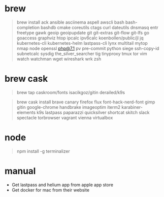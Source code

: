 # brew

>brew install ack ansible asciinema aspell awscli bash bash-completion bashdb cmake coreutils ctags curl dateutils dnsmasq entr freetype gawk geoip geoipupdate git git-extras git-flow git-lfs go goaccess graphviz htop ipcalc ipv6calc koenbollen/public/jl jq kubernetes-cli kubernetes-helm lastpass-cli lynx multitail mytop nmap node openssl php@7.1 pv pre-commit python siege ssh-copy-id subnetcalc sysdig the_silver_searcher tig tinyproxy tmux tor vim watch watchman wget wireshark wrk zsh


# brew cask
>brew tap caskroom/fonts isacikgoz/gitin derailed/k9s

>brew cask install brave canary firefox flux font-hack-nerd-font gimp gitin google-chrome handbrake imageoptim iterm2 karabiner-elements k9s lastpass paparazzi quicksilver shortcat skitch slack spectacle torbrowser vagrant vienna virtualbox

# node

>npm install -g terminalizer

# manual
* Get lastpass and helium app from apple app store
* Get docker for mac from their website
